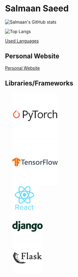 # Salmaan Saeed

<!-- GitHub Stats-->
![Salmaan's GitHub stats](https://github-readme-stats.vercel.app/api?username=sagedemage&show_icons=true&theme=tokyonight)

<!-- Top Languages Card -->
![Top Langs](https://github-readme-stats.vercel.app/api/top-langs/?username=sagedemage&layout=donut&langs_count=6)

[Used Languages](used_languages.md)

<!-- Personal Website -->
## Personal Website
[Personal Website](https://sagedemage.github.io/PersonalWebsite/)

## Libraries/Frameworks
<ul style="list-style-type:none;">
  <li>
    <!-- PyTorch -->
    <img src="https://raw.githubusercontent.com/devicons/devicon/refs/heads/master/icons/pytorch/pytorch-original-wordmark.svg" width="150" height="150"/>
  </li>
  <li>
    <!-- TensorFlow -->
    <img src="https://raw.githubusercontent.com/devicons/devicon/refs/heads/master/icons/tensorflow/tensorflow-original-wordmark.svg" width="150" height="150"/>
  </li>
  <li>
    <!-- React -->
    <img src="https://raw.githubusercontent.com/devicons/devicon/master/icons/react/react-original-wordmark.svg" alt="react" width="80" height="80"/>
  </li>
  <li>
    <!-- Django -->
    <img src="https://raw.githubusercontent.com/devicons/devicon/master/icons/django/django-plain-wordmark.svg" alt="django" width="100" height="100"/>
  </li>
  <li>
    <!-- Flask -->
    <img src="https://raw.githubusercontent.com/devicons/devicon/master/icons/flask/flask-original-wordmark.svg" alt="flask" width="100" height="100"/>
  </li>
</ul> 

<!--
**sagedemage/sagedemage** is a ✨ _special_ ✨ repository because its `README.md` (this file) appears on your GitHub profile.

Here are some ideas to get you started:

- 🔭 I’m currently working on ...
- 🌱 I’m currently learning ...
- 👯 I’m looking to collaborate on ...
- 🤔 I’m looking for help with ...
- 💬 Ask me about ...
- 📫 How to reach me: ...
- 😄 Pronouns: ...
- ⚡ Fun fact: ...
-->
